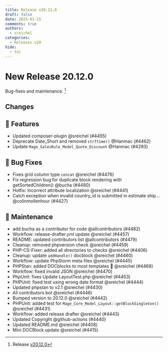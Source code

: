 ```yaml
---
title: Release v20.12.0
draft: false
date: 2025-01-15
comments: true
authors:
  - sreichel
categories:
  - Releases v20
hide:
  - toc
---
```


# New Release 20.12.0

Bug-fixes and maintenance. [^1]

<!-- more -->

## Changes

## 🚀 Features

- Updated composer-plugin @sreichel (#4455)
- Deprecate Date\_Short and removed `strftime()` @Hanmac (#4462)
- Update `Mage_SalesRule_Model_Quote_Discount` @Hanmac (#4293)

## 🐛 Bug Fixes

- Fixes grid column type `concat` @sreichel (#4476)
- Fix regression bug for duplicate block rendering with getSortedChildren() @bucha (#4480)
- Hotfix: Incorrect attribute localization @sreichel (#4441)
- Catch exception when invalid country\_id is submitted in estimate ship… @colinmollenhour (#4427)

## 🔨 Maintenance

- add bucha as a contributor for code @allcontributors (#4482)
- Workflow: release-drafter.yml update @sreichel (#4457)
- README: updated contributors list @allcontributors (#4479)
- Cleanup: removed phpversion check @sreichel (#4459)
- PHP-CS-Fixer: added all directories to checks @sreichel (#4406)
- Cleanup: update `addHandle()` docblock @sreichel (#4460)
- Workflow: update PhpStorm meta files @sreichel (#4445)
- PHPStan: added DOCblocks to most templates :rocket:  @sreichel (#4468)
- Workflow: fixed invalid JSON @sreichel (#4470)
- PhpUnit: fixes Update LayoutTest.php @sreichel (#4453)
- PHPUnit: fixed test using wrong date format @sreichel (#4444)
- Updated phpstan to v2.1 @sreichel (#4430)
- All contributors bot @sreichel (#4446)
- Bumped version to 20.12.0 @sreichel (#4442)
- PHPUnit: added test for `Mage_Core_Model_Layout::getBlockSingleton()` @sreichel (#4431)
- Workflow: added release drafter @sreichel (#4443)
- Updated Copyright @github-actions (#4440)
- Updated README.md @sreichel (#4408)
- Mini DOCBlock update @sreichel (#4415)

[^1]: Release [v20.12.0](https://github.com/OpenMage/magento-lts/releases/tag/v20.12.0)
